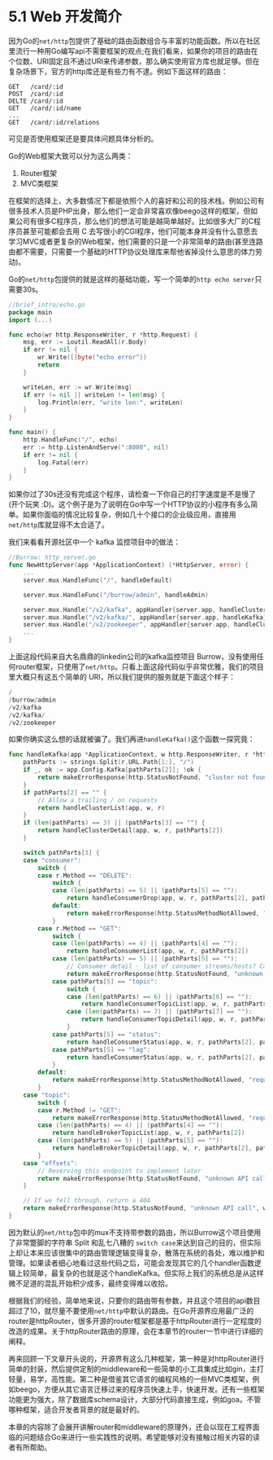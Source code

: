 # 5.1 Web 开发简介

因为Go的`net/http`包提供了基础的路由函数组合与丰富的功能函数。所以在社区里流行一种用Go编写api不需要框架的观点;在我们看来，如果你的项目的路由在个位数、URI固定且不通过URI来传递参数，那么确实使用官方库也就足够。但在复杂场景下，官方的http库还是有些力有不逮。例如下面这样的路由：

```
GET   /card/:id
POST  /card/:id
DELTE /card/:id
GET   /card/:id/name
...
GET   /card/:id/relations
```

可见是否使用框架还是要具体问题具体分析的。

Go的Web框架大致可以分为这么两类：

1. Router框架
2. MVC类框架

在框架的选择上，大多数情况下都是依照个人的喜好和公司的技术栈。例如公司有很多技术人员是PHP出身，那么他们一定会非常喜欢像beego这样的框架，但如果公司有很多C程序员，那么他们的想法可能是越简单越好。比如很多大厂的C程序员甚至可能都会去用 C 去写很小的CGI程序，他们可能本身并没有什么意愿去学习MVC或者更复杂的Web框架，他们需要的只是一个非常简单的路由(甚至连路由都不需要，只需要一个基础的HTTP协议处理库来帮他省掉没什么意思的体力劳动)。

Go的`net/http`包提供的就是这样的基础功能，写一个简单的`http echo server`只需要30s。

```go
//brief_intro/echo.go
package main
import (...)

func echo(wr http.ResponseWriter, r *http.Request) {
	msg, err := ioutil.ReadAll(r.Body)
	if err != nil {
		wr.Write([]byte("echo error"))
		return
	}

	writeLen, err := wr.Write(msg)
	if err != nil || writeLen != len(msg) {
		log.Println(err, "write len:", writeLen)
	}
}

func main() {
	http.HandleFunc("/", echo)
	err := http.ListenAndServe(":8080", nil)
	if err != nil {
		log.Fatal(err)
	}
}

```

如果你过了30s还没有完成这个程序，请检查一下你自己的打字速度是不是慢了(开个玩笑 :D)。这个例子是为了说明在Go中写一个HTTP协议的小程序有多么简单。如果你面临的情况比较复杂，例如几十个接口的企业级应用，直接用`net/http`库就显得不太合适了。

我们来看看开源社区中一个 kafka 监控项目中的做法：

```go
//Burrow: http_server.go
func NewHttpServer(app *ApplicationContext) (*HttpServer, error) {
	...
	server.mux.HandleFunc("/", handleDefault)

	server.mux.HandleFunc("/burrow/admin", handleAdmin)

	server.mux.Handle("/v2/kafka", appHandler{server.app, handleClusterList})
	server.mux.Handle("/v2/kafka/", appHandler{server.app, handleKafka})
	server.mux.Handle("/v2/zookeeper", appHandler{server.app, handleClusterList})
	...
}
```

上面这段代码来自大名鼎鼎的linkedin公司的kafka监控项目 Burrow，没有使用任何router框架，只使用了`net/http`。只看上面这段代码似乎非常优雅，我们的项目里大概只有这五个简单的 URI，所以我们提供的服务就是下面这个样子：

```go
/
/burrow/admin
/v2/kafka
/v2/kafka/
/v2/zookeeper
```

如果你确实这么想的话就被骗了。我们再进`handleKafka()`这个函数一探究竟：

```go
func handleKafka(app *ApplicationContext, w http.ResponseWriter, r *http.Request) (int, string) {
	pathParts := strings.Split(r.URL.Path[1:], "/")
	if _, ok := app.Config.Kafka[pathParts[2]]; !ok {
		return makeErrorResponse(http.StatusNotFound, "cluster not found", w, r)
	}
	if pathParts[2] == "" {
		// Allow a trailing / on requests
		return handleClusterList(app, w, r)
	}
	if (len(pathParts) == 3) || (pathParts[3] == "") {
		return handleClusterDetail(app, w, r, pathParts[2])
	}

	switch pathParts[3] {
	case "consumer":
		switch {
		case r.Method == "DELETE":
			switch {
			case (len(pathParts) == 5) || (pathParts[5] == ""):
				return handleConsumerDrop(app, w, r, pathParts[2], pathParts[4])
			default:
				return makeErrorResponse(http.StatusMethodNotAllowed, "request method not supported", w, r)
			}
		case r.Method == "GET":
			switch {
			case (len(pathParts) == 4) || (pathParts[4] == ""):
				return handleConsumerList(app, w, r, pathParts[2])
			case (len(pathParts) == 5) || (pathParts[5] == ""):
				// Consumer detail - list of consumer streams/hosts? Can be config info later
				return makeErrorResponse(http.StatusNotFound, "unknown API call", w, r)
			case pathParts[5] == "topic":
				switch {
				case (len(pathParts) == 6) || (pathParts[6] == ""):
					return handleConsumerTopicList(app, w, r, pathParts[2], pathParts[4])
				case (len(pathParts) == 7) || (pathParts[7] == ""):
					return handleConsumerTopicDetail(app, w, r, pathParts[2], pathParts[4], pathParts[6])
				}
			case pathParts[5] == "status":
				return handleConsumerStatus(app, w, r, pathParts[2], pathParts[4], false)
			case pathParts[5] == "lag":
				return handleConsumerStatus(app, w, r, pathParts[2], pathParts[4], true)
			}
		default:
			return makeErrorResponse(http.StatusMethodNotAllowed, "request method not supported", w, r)
		}
	case "topic":
		switch {
		case r.Method != "GET":
			return makeErrorResponse(http.StatusMethodNotAllowed, "request method not supported", w, r)
		case (len(pathParts) == 4) || (pathParts[4] == ""):
			return handleBrokerTopicList(app, w, r, pathParts[2])
		case (len(pathParts) == 5) || (pathParts[5] == ""):
			return handleBrokerTopicDetail(app, w, r, pathParts[2], pathParts[4])
		}
	case "offsets":
		// Reserving this endpoint to implement later
		return makeErrorResponse(http.StatusNotFound, "unknown API call", w, r)
	}

	// If we fell through, return a 404
	return makeErrorResponse(http.StatusNotFound, "unknown API call", w, r)
}
```

因为默认的`net/http`包中的mux不支持带参数的路由，所以Burrow这个项目使用了非常蹩脚的字符串 Split 和乱七八糟的 `switch case`来达到自己的目的，但实际上却让本来应该很集中的路由管理逻辑变得复杂，散落在系统的各处，难以维护和管理。如果读者细心地看过这些代码之后，可能会发现其它的几个handler函数逻辑上较简单，最复杂的也就是这个handleKafka。但实际上我们的系统总是从这样微不足道的混乱开始积少成多，最终变得难以收拾。

根据我们的经验，简单地来说，只要你的路由带有参数，并且这个项目的api数目超过了10，就尽量不要使用`net/http`中默认的路由。在Go开源界应用最广泛的router是httpRouter，很多开源的router框架都是基于httpRouter进行一定程度的改造的成果。关于httpRouter路由的原理，会在本章节的router一节中进行详细的阐释。

再来回顾一下文章开头说的，开源界有这么几种框架，第一种是对httpRouter进行简单的封装，然后提供定制的middleware和一些简单的小工具集成比如gin，主打轻量，易学，高性能。第二种是借鉴其它语言的编程风格的一些MVC类框架，例如beego，方便从其它语言迁移过来的程序员快速上手，快速开发。还有一些框架功能更为强大，除了数据库schema设计，大部分代码直接生成，例如goa。不管哪种框架，适合开发者背景的就是最好的。

本章的内容除了会展开讲解router和middleware的原理外，还会以现在工程界面临的问题结合Go来进行一些实践性的说明。希望能够对没有接触过相关内容的读者有所帮助。

